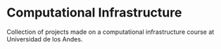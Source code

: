 # Computational Infrastructure

Collection of projects made on a computational infrastructure course at Universidad de los Andes.
